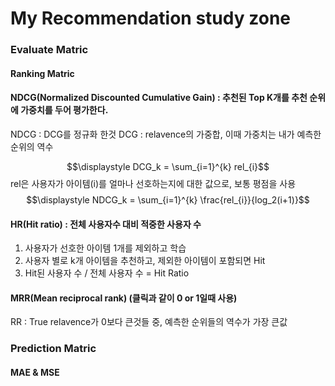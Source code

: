 # My Recommendation study zone

### Evaluate Matric

#### Ranking Matric
#### NDCG(Normalized Discounted Cumulative Gain) : 추천된 Top K개를 추천 순위에 가중치를 두어 평가한다. 
NDCG : DCG를 정규화 한것
DCG : relavence의 가중합, 이때 가중치는 내가 예측한 순위의 역수

$$\displaystyle DCG_k = \sum_{i=1}^{k} rel_{i}$$
rel은 사용자가 아이템(i)를 얼마나 선호하는지에 대한 값으로, 보통 평점을 사용
$$\displaystyle NDCG_k = \sum_{i=1}^{k} \frac{rel_{i}}{log_2(i+1)}$$

#### HR(Hit ratio) : 전체 사용자수 대비 적중한 사용자 수
1. 사용자가 선호한 아이템 1개를 제외하고 학습
2. 사용자 별로 k개 아이템을 추천하고, 제외한 아이템이 포함되면 Hit
3. Hit된 사용자 수 / 전체 사용자 수 = Hit Ratio

#### MRR(Mean reciprocal rank) (클릭과 같이 0 or 1일때 사용)
RR : True relavence가 0보다 큰것들 중, 예측한 순위들의 역수가 가장 큰값
### Prediction Matric
#### MAE & MSE

